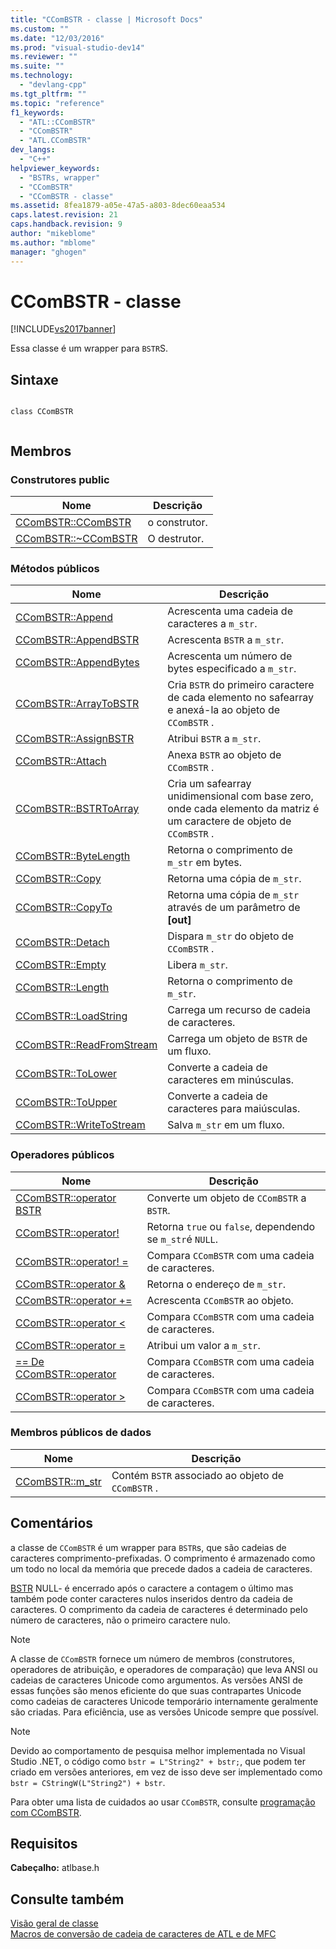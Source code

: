 ```yaml
---
title: "CComBSTR - classe | Microsoft Docs"
ms.custom: ""
ms.date: "12/03/2016"
ms.prod: "visual-studio-dev14"
ms.reviewer: ""
ms.suite: ""
ms.technology: 
  - "devlang-cpp"
ms.tgt_pltfrm: ""
ms.topic: "reference"
f1_keywords: 
  - "ATL::CComBSTR"
  - "CComBSTR"
  - "ATL.CComBSTR"
dev_langs: 
  - "C++"
helpviewer_keywords: 
  - "BSTRs, wrapper"
  - "CComBSTR"
  - "CComBSTR - classe"
ms.assetid: 8fea1879-a05e-47a5-a803-8dec60eaa534
caps.latest.revision: 21
caps.handback.revision: 9
author: "mikeblome"
ms.author: "mblome"
manager: "ghogen"
---
```

# CComBSTR - classe
[!INCLUDE[vs2017banner](../../assembler/inline/includes/vs2017banner.md)]

Essa classe é um wrapper para `BSTR`S.  
  
## Sintaxe  
  
```  
  
class CComBSTR  
  
```  
  
## Membros  
  
### Construtores public  
  
|Nome|Descrição|  
|----------|---------------|  
|[CComBSTR::CComBSTR](../Topic/CComBSTR::CComBSTR.md)|o construtor.|  
|[CComBSTR::~CComBSTR](../Topic/CComBSTR::~CComBSTR.md)|O destrutor.|  
  
### Métodos públicos  
  
|Nome|Descrição|  
|----------|---------------|  
|[CComBSTR::Append](../Topic/CComBSTR::Append.md)|Acrescenta uma cadeia de caracteres a `m_str`.|  
|[CComBSTR::AppendBSTR](../Topic/CComBSTR::AppendBSTR.md)|Acrescenta `BSTR` a `m_str`.|  
|[CComBSTR::AppendBytes](../Topic/CComBSTR::AppendBytes.md)|Acrescenta um número de bytes especificado a `m_str`.|  
|[CComBSTR::ArrayToBSTR](../Topic/CComBSTR::ArrayToBSTR.md)|Cria `BSTR` do primeiro caractere de cada elemento no safearray e anexá\-la ao objeto de `CComBSTR` .|  
|[CComBSTR::AssignBSTR](../Topic/CComBSTR::AssignBSTR.md)|Atribui `BSTR` a `m_str`.|  
|[CComBSTR::Attach](../Topic/CComBSTR::Attach.md)|Anexa `BSTR` ao objeto de `CComBSTR` .|  
|[CComBSTR::BSTRToArray](../Topic/CComBSTR::BSTRToArray.md)|Cria um safearray unidimensional com base zero, onde cada elemento da matriz é um caractere de objeto de `CComBSTR` .|  
|[CComBSTR::ByteLength](../Topic/CComBSTR::ByteLength.md)|Retorna o comprimento de `m_str` em bytes.|  
|[CComBSTR::Copy](../Topic/CComBSTR::Copy.md)|Retorna uma cópia de `m_str`.|  
|[CComBSTR::CopyTo](../Topic/CComBSTR::CopyTo.md)|Retorna uma cópia de `m_str` através de um parâmetro de **\[out\]**|  
|[CComBSTR::Detach](../Topic/CComBSTR::Detach.md)|Dispara `m_str` do objeto de `CComBSTR` .|  
|[CComBSTR::Empty](../Topic/CComBSTR::Empty.md)|Libera `m_str`.|  
|[CComBSTR::Length](../Topic/CComBSTR::Length.md)|Retorna o comprimento de `m_str`.|  
|[CComBSTR::LoadString](../Topic/CComBSTR::LoadString.md)|Carrega um recurso de cadeia de caracteres.|  
|[CComBSTR::ReadFromStream](../Topic/CComBSTR::ReadFromStream.md)|Carrega um objeto de `BSTR` de um fluxo.|  
|[CComBSTR::ToLower](../Topic/CComBSTR::ToLower.md)|Converte a cadeia de caracteres em minúsculas.|  
|[CComBSTR::ToUpper](../Topic/CComBSTR::ToUpper.md)|Converte a cadeia de caracteres para maiúsculas.|  
|[CComBSTR::WriteToStream](../Topic/CComBSTR::WriteToStream.md)|Salva `m_str` em um fluxo.|  
  
### Operadores públicos  
  
|Nome|Descrição|  
|----------|---------------|  
|[CComBSTR::operator BSTR](../Topic/CComBSTR::operator%20BSTR.md)|Converte um objeto de `CComBSTR` a `BSTR`.|  
|[CComBSTR::operator\!](../Topic/CComBSTR::operator%20!.md)|Retorna `true` ou `false`, dependendo se `m_str`é `NULL`.|  
|[CComBSTR::operator\! \=](../Topic/CComBSTR::operator%20!=.md)|Compara `CComBSTR` com uma cadeia de caracteres.|  
|[CComBSTR::operator &](../Topic/CComBSTR::operator%20&.md)|Retorna o endereço de `m_str`.|  
|[CComBSTR::operator \+\=](../Topic/CComBSTR::operator%20+=.md)|Acrescenta `CComBSTR` ao objeto.|  
|[CComBSTR::operator \<](../Topic/CComBSTR::operator%20%3C.md)|Compara `CComBSTR` com uma cadeia de caracteres.|  
|[CComBSTR::operator \=](../Topic/CComBSTR::operator%20=.md)|Atribui um valor a `m_str`.|  
|[\=\= De CComBSTR::operator](../Topic/CComBSTR::operator%20==.md)|Compara `CComBSTR` com uma cadeia de caracteres.|  
|[CComBSTR::operator \>](../Topic/CComBSTR::operator%20%3E.md)|Compara `CComBSTR` com uma cadeia de caracteres.|  
  
### Membros públicos de dados  
  
|Nome|Descrição|  
|----------|---------------|  
|[CComBSTR::m\_str](../Topic/CComBSTR::m_str.md)|Contém `BSTR` associado ao objeto de `CComBSTR` .|  
  
## Comentários  
 a classe de `CComBSTR` é um wrapper para `BSTR`s, que são cadeias de caracteres comprimento\-prefixadas.  O comprimento é armazenado como um todo no local da memória que precede dados a cadeia de caracteres.  
  
 [BSTR](http://msdn.microsoft.com/pt-br/1b2d7d2c-47af-4389-a6b6-b01b7e915228) NULL\- é encerrado após o caractere a contagem o último mas também pode conter caracteres nulos inseridos dentro da cadeia de caracteres.  O comprimento da cadeia de caracteres é determinado pelo número de caracteres, não o primeiro caractere nulo.  
  
> [!NOTE]
>  A classe de `CComBSTR` fornece um número de membros \(construtores, operadores de atribuição, e operadores de comparação\) que leva ANSI ou cadeias de caracteres Unicode como argumentos.  As versões ANSI de essas funções são menos eficiente do que suas contrapartes Unicode como cadeias de caracteres Unicode temporário internamente geralmente são criadas.  Para eficiência, use as versões Unicode sempre que possível.  
  
> [!NOTE]
>  Devido ao comportamento de pesquisa melhor implementada no Visual Studio .NET, o código como `bstr = L"String2" + bstr;`, que podem ter criado em versões anteriores, em vez de isso deve ser implementado como `bstr = CStringW(L"String2") + bstr`.  
  
 Para obter uma lista de cuidados ao usar `CComBSTR`, consulte [programação com CComBSTR](../../atl/programming-with-ccombstr-atl.md).  
  
## Requisitos  
 **Cabeçalho:** atlbase.h  
  
## Consulte também  
 [Visão geral de classe](../../atl/atl-class-overview.md)   
 [Macros de conversão de cadeia de caracteres de ATL e de MFC](../Topic/ATL%20and%20MFC%20String%20Conversion%20Macros.md)